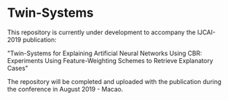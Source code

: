 # Twin-Systems

This repository is currently under development to accompany the IJCAI-2019 publication:

"Twin-Systems for Explaining Artificial Neural Networks Using CBR: Experiments Using Feature-Weighting Schemes to Retrieve Explanatory Cases"

The repository will be completed and uploaded with the publication during the conference in August 2019 - Macao.
